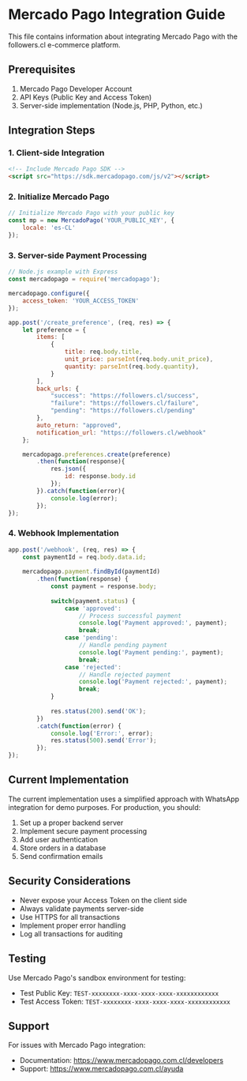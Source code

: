 # Mercado Pago Integration Guide

This file contains information about integrating Mercado Pago with the followers.cl e-commerce platform.

## Prerequisites

1. Mercado Pago Developer Account
2. API Keys (Public Key and Access Token)
3. Server-side implementation (Node.js, PHP, Python, etc.)

## Integration Steps

### 1. Client-side Integration

```html
<!-- Include Mercado Pago SDK -->
<script src="https://sdk.mercadopago.com/js/v2"></script>
```

### 2. Initialize Mercado Pago

```javascript
// Initialize Mercado Pago with your public key
const mp = new MercadoPago('YOUR_PUBLIC_KEY', {
    locale: 'es-CL'
});
```

### 3. Server-side Payment Processing

```javascript
// Node.js example with Express
const mercadopago = require('mercadopago');

mercadopago.configure({
    access_token: 'YOUR_ACCESS_TOKEN'
});

app.post('/create_preference', (req, res) => {
    let preference = {
        items: [
            {
                title: req.body.title,
                unit_price: parseInt(req.body.unit_price),
                quantity: parseInt(req.body.quantity),
            }
        ],
        back_urls: {
            "success": "https://followers.cl/success",
            "failure": "https://followers.cl/failure",
            "pending": "https://followers.cl/pending"
        },
        auto_return: "approved",
        notification_url: "https://followers.cl/webhook"
    };

    mercadopago.preferences.create(preference)
        .then(function(response){
            res.json({
                id: response.body.id
            });
        }).catch(function(error){
            console.log(error);
        });
});
```

### 4. Webhook Implementation

```javascript
app.post('/webhook', (req, res) => {
    const paymentId = req.body.data.id;
    
    mercadopago.payment.findById(paymentId)
        .then(function(response) {
            const payment = response.body;
            
            switch(payment.status) {
                case 'approved':
                    // Process successful payment
                    console.log('Payment approved:', payment);
                    break;
                case 'pending':
                    // Handle pending payment
                    console.log('Payment pending:', payment);
                    break;
                case 'rejected':
                    // Handle rejected payment
                    console.log('Payment rejected:', payment);
                    break;
            }
            
            res.status(200).send('OK');
        })
        .catch(function(error) {
            console.log('Error:', error);
            res.status(500).send('Error');
        });
});
```

## Current Implementation

The current implementation uses a simplified approach with WhatsApp integration for demo purposes. For production, you should:

1. Set up a proper backend server
2. Implement secure payment processing
3. Add user authentication
4. Store orders in a database
5. Send confirmation emails

## Security Considerations

- Never expose your Access Token on the client side
- Always validate payments server-side
- Use HTTPS for all transactions
- Implement proper error handling
- Log all transactions for auditing

## Testing

Use Mercado Pago's sandbox environment for testing:

- Test Public Key: `TEST-xxxxxxxx-xxxx-xxxx-xxxx-xxxxxxxxxxxx`
- Test Access Token: `TEST-xxxxxxxx-xxxx-xxxx-xxxx-xxxxxxxxxxxx`

## Support

For issues with Mercado Pago integration:
- Documentation: https://www.mercadopago.com.cl/developers
- Support: https://www.mercadopago.com.cl/ayuda
